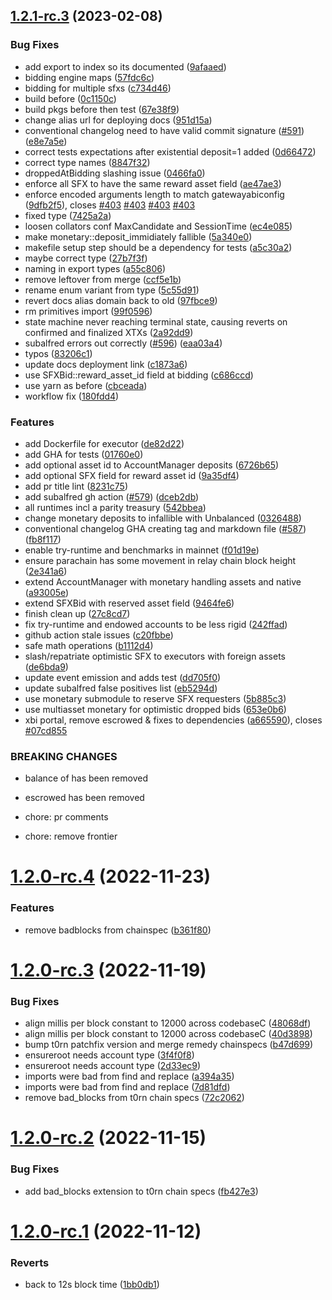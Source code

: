 ## [1.2.1-rc.3](https://github.com/t3rn/t3rn/compare/v1.2.0-rc.4...v1.2.1-rc.3) (2023-02-08)


### Bug Fixes

* add export to index so its documented ([9afaaed](https://github.com/t3rn/t3rn/commit/9afaaed8b1735225c0ae91521bd45571c1c3ccda))
* bidding engine maps ([57fdc6c](https://github.com/t3rn/t3rn/commit/57fdc6ca632db5564afaa65d8e9b938d1d0b1c1e))
* bidding for multiple sfxs ([c734d46](https://github.com/t3rn/t3rn/commit/c734d466aad47091b0429b2db1d9841d2835301a))
* build before ([0c1150c](https://github.com/t3rn/t3rn/commit/0c1150c257b1601d6e485039fdc2f8afd363c77a))
* build pkgs before then test ([67e38f9](https://github.com/t3rn/t3rn/commit/67e38f9c0170492a77dd4e7277e821f61e76a39a))
* change alias url for deploying docs ([951d15a](https://github.com/t3rn/t3rn/commit/951d15af7376a6cdab73662837514d246365c01b))
* conventional changelog need to have valid commit signature ([#591](https://github.com/t3rn/t3rn/issues/591)) ([e8e7a5e](https://github.com/t3rn/t3rn/commit/e8e7a5e96635862e34bb0d4092e4987bceb1ddf5))
* correct tests expectations after existential deposit=1 added ([0d66472](https://github.com/t3rn/t3rn/commit/0d6647286d750438d63f09772f31d3c2c414844a))
* correct type names ([8847f32](https://github.com/t3rn/t3rn/commit/8847f3216f0c8856a629c0547ed2e16095808927))
* droppedAtBidding slashing issue ([0466fa0](https://github.com/t3rn/t3rn/commit/0466fa0521e52b8f14c1842adedc181c733d6347))
* enforce all SFX to have the same reward asset field ([ae47ae3](https://github.com/t3rn/t3rn/commit/ae47ae333c98ba7f0748aaf2f7d63dbc5d2e0f6a))
* enforce encoded arguments length to match gatewayabiconfig ([9dfb2f5](https://github.com/t3rn/t3rn/commit/9dfb2f5db4de627479c800ca1a47b986b8347d08)), closes [#403](https://github.com/t3rn/t3rn/issues/403) [#403](https://github.com/t3rn/t3rn/issues/403) [#403](https://github.com/t3rn/t3rn/issues/403) [#403](https://github.com/t3rn/t3rn/issues/403)
* fixed type ([7425a2a](https://github.com/t3rn/t3rn/commit/7425a2a8c9fe3c50a8708572a98bea5943bbc073))
* loosen collators conf MaxCandidate and SessionTime ([ec4e085](https://github.com/t3rn/t3rn/commit/ec4e085fb8f463ca4d42b7c5be9d3fa2911549c9))
* make monetary::deposit_immidiately fallible ([5a340e0](https://github.com/t3rn/t3rn/commit/5a340e0e182caa158bd20505f02797ef76e0a95c))
* makefile setup step should be a dependency for tests ([a5c30a2](https://github.com/t3rn/t3rn/commit/a5c30a20c6ad0960388967e59ad8a685ed98083b))
* maybe correct type ([27b7f3f](https://github.com/t3rn/t3rn/commit/27b7f3f0aa8329ec1bbc0b0257b91c902efd5479))
* naming in export types ([a55c806](https://github.com/t3rn/t3rn/commit/a55c806f647d9b72866b989b605eb2ac1bca8c4d))
* remove leftover from merge ([ccf5e1b](https://github.com/t3rn/t3rn/commit/ccf5e1b273bf0248c0bd5cd5b856bb7e3e8536e1))
* rename enum variant from type ([5c55d91](https://github.com/t3rn/t3rn/commit/5c55d9191eb035ef9df430af8449e4ca3503b9bc))
* revert docs alias domain back to old ([97fbce9](https://github.com/t3rn/t3rn/commit/97fbce9ecd18b850c551d55aeee20e7bb0e330b5))
* rm primitives import ([99f0596](https://github.com/t3rn/t3rn/commit/99f0596c1c91325cbb8a3eedbda8b23d1199c486))
* state machine never reaching terminal state, causing reverts on confirmed and finalized XTXs ([2a92dd9](https://github.com/t3rn/t3rn/commit/2a92dd91f477dfcea7886e4e5ddab3651de47bc4))
* subalfred errors out correctly ([#596](https://github.com/t3rn/t3rn/issues/596)) ([eaa03a4](https://github.com/t3rn/t3rn/commit/eaa03a425ecaa6c3322389be595af34391cf12e3))
* typos ([83206c1](https://github.com/t3rn/t3rn/commit/83206c1bae769bd0e40e7026fa543dbb79dc932a))
* update docs deployment link ([c1873a6](https://github.com/t3rn/t3rn/commit/c1873a606c330eb31d2a4ab6cc5dc3ed27d4d1e4))
* use SFXBid::reward_asset_id field at bidding ([c686ccd](https://github.com/t3rn/t3rn/commit/c686ccd9bd54c6096df87366cca72429db6bb494))
* use yarn as before ([cbceada](https://github.com/t3rn/t3rn/commit/cbceada7e68d6799857e8180b54b47a113f9a739))
* workflow fix ([180fdd4](https://github.com/t3rn/t3rn/commit/180fdd4aeef89a7fe867d1c3711701e877c4a434))


### Features

* add Dockerfile for executor ([de82d22](https://github.com/t3rn/t3rn/commit/de82d2299b9db3979ac1fbd7873e9c7a00df69b5))
* add GHA for tests ([01760e0](https://github.com/t3rn/t3rn/commit/01760e0710625fa800f9855f7c03fcd3d86ad320))
* add optional asset id to AccountManager deposits ([6726b65](https://github.com/t3rn/t3rn/commit/6726b654ccec969bb92bf7e1803ac78569498ba8))
* add optional SFX field for reward asset id ([9a35df4](https://github.com/t3rn/t3rn/commit/9a35df41ec43693d2e964abbcf81e67a7535bfc9))
* add pr title lint ([8231c75](https://github.com/t3rn/t3rn/commit/8231c75dfd8c41683d1f2d9aa48ea0368380bd6c))
* add subalfred gh action ([#579](https://github.com/t3rn/t3rn/issues/579)) ([dceb2db](https://github.com/t3rn/t3rn/commit/dceb2db083f6f6918a27956371be01c637e9788a))
* all runtimes incl a parity treasury ([542bbea](https://github.com/t3rn/t3rn/commit/542bbea88dbcf79a183162c7a0ff83d7d62251f4))
* change monetary deposits to infallible with Unbalanced ([0326488](https://github.com/t3rn/t3rn/commit/03264883e18b59d077e4a2da3b5891417cca3890))
* conventional changelog GHA creating tag and markdown file  ([#587](https://github.com/t3rn/t3rn/issues/587)) ([fb8f117](https://github.com/t3rn/t3rn/commit/fb8f1172112073d5b09fd296e92c5e1d95bf5c54))
* enable try-runtime and benchmarks in mainnet ([f01d19e](https://github.com/t3rn/t3rn/commit/f01d19e57c36c68908796230a015e2dd4d7205d5))
* ensure parachain has some movement in relay chain block height ([2e341a6](https://github.com/t3rn/t3rn/commit/2e341a6ebdb9c043d809b1399c8803b111dcf092))
* extend AccountManager with monetary handling assets and native ([a93005e](https://github.com/t3rn/t3rn/commit/a93005eef4bd6f27e6661fd8290a5461f5fa2d3d))
* extend SFXBid with reserved asset field ([9464fe6](https://github.com/t3rn/t3rn/commit/9464fe68cb2d4f3397fa70a3076f3b7d4e7f7ac6))
* finish clean up ([27c8cd7](https://github.com/t3rn/t3rn/commit/27c8cd7a1a6935239adf0b69474590d2dd75a042))
* fix try-runtime and endowed accounts to be less rigid ([242ffad](https://github.com/t3rn/t3rn/commit/242ffad1150a39f89dbedba00adeb35007433512))
* github action stale issues ([c20fbbe](https://github.com/t3rn/t3rn/commit/c20fbbec5ecdfb2820788b70a34124e062816bd3))
* safe math operations ([b1112d4](https://github.com/t3rn/t3rn/commit/b1112d45185e50efe30d60d7ea4aad83231543a6))
* slash/repatriate optimistic SFX to executors with foreign assets ([de6bda9](https://github.com/t3rn/t3rn/commit/de6bda97d770084443939e1f9f605dd3b5694758))
* update event emission and adds test ([dd705f0](https://github.com/t3rn/t3rn/commit/dd705f03363e67bba4436974c2284ad9b08a38ba))
* update subalfred false positives list ([eb5294d](https://github.com/t3rn/t3rn/commit/eb5294d9575e1215c06068227703117b340acff8))
* use monetary submodule to reserve SFX requesters ([5b885c3](https://github.com/t3rn/t3rn/commit/5b885c369ec8894df75a5e9026f8fc5c8d60ebbc))
* use multiasset monetary for optimistic dropped bids ([653e0b6](https://github.com/t3rn/t3rn/commit/653e0b62e8d09dfb358dce20dfee0815f8fe097f))
* xbi portal, remove escrowed & fixes to dependencies ([a665590](https://github.com/t3rn/t3rn/commit/a665590c85e5d0c7b343bc52acd848469d6a50df)), closes [#07cd855](https://github.com/t3rn/t3rn/issues/07cd855)


### BREAKING CHANGES

* balance of has been removed
* escrowed has been removed

* chore: pr comments

* chore: remove frontier



# [1.2.0-rc.4](https://github.com/t3rn/t3rn/compare/v1.2.0-rc.3...v1.2.0-rc.4) (2022-11-23)


### Features

* remove badblocks from chainspec ([b361f80](https://github.com/t3rn/t3rn/commit/b361f80b293124223233fd38313863bc3901cf60))



# [1.2.0-rc.3](https://github.com/t3rn/t3rn/compare/v1.2.0-rc.2...v1.2.0-rc.3) (2022-11-19)


### Bug Fixes

* align millis per block constant to 12000 across codebaseC ([48068df](https://github.com/t3rn/t3rn/commit/48068df610c2376dc4b053e43e4d3001a63d1e74))
* align millis per block constant to 12000 across codebaseC ([40d3898](https://github.com/t3rn/t3rn/commit/40d38986ed562c527114eb0891c7918dc1268c14))
* bump t0rn patchfix version and merge remedy chainspecs ([b47d699](https://github.com/t3rn/t3rn/commit/b47d6992661c273e5edfdf03f4b2183667a72512))
* ensureroot needs account type ([3f4f0f8](https://github.com/t3rn/t3rn/commit/3f4f0f83fae4a99352ddc55cc2495b31590b8973))
* ensureroot needs account type ([2d33ec9](https://github.com/t3rn/t3rn/commit/2d33ec9abd61b553cc2f3262d2f99116573a0bc6))
* imports were bad from find and replace ([a394a35](https://github.com/t3rn/t3rn/commit/a394a3507577a592b492c976184cbbca8195c8fc))
* imports were bad from find and replace ([7d81dfd](https://github.com/t3rn/t3rn/commit/7d81dfdeeda1af88e2c86e8f3efdf0ab37cbcaa6))
* remove bad_blocks from t0rn chain specs ([72c2062](https://github.com/t3rn/t3rn/commit/72c206295e2d5cf52630cce67f764ee49b175568))



# [1.2.0-rc.2](https://github.com/t3rn/t3rn/compare/v1.2.0-rc.1...v1.2.0-rc.2) (2022-11-15)


### Bug Fixes

* add bad_blocks extension to t0rn chain specs ([fb427e3](https://github.com/t3rn/t3rn/commit/fb427e3eb801449a4027951b3bd0a2469b8a16ac))



# [1.2.0-rc.1](https://github.com/t3rn/t3rn/compare/v1.2.0-rc.0...v1.2.0-rc.1) (2022-11-12)


### Reverts

* back to 12s block time ([1bb0db1](https://github.com/t3rn/t3rn/commit/1bb0db16221a7cdedd872679969b816beebb2797))



